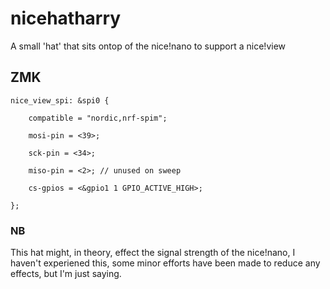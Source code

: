 # nicehatharry

A small 'hat' that sits ontop of the nice!nano to support a nice!view



## ZMK
```
nice_view_spi: &spi0 {

    compatible = "nordic,nrf-spim";
    
    mosi-pin = <39>;
    
    sck-pin = <34>;
    
    miso-pin = <2>; // unused on sweep
    
    cs-gpios = <&gpio1 1 GPIO_ACTIVE_HIGH>;

};  
```
### NB

This hat might, in theory, effect the signal strength of the nice!nano, I haven't experiened this, some minor efforts have been made to reduce any effects, but I'm just saying.
